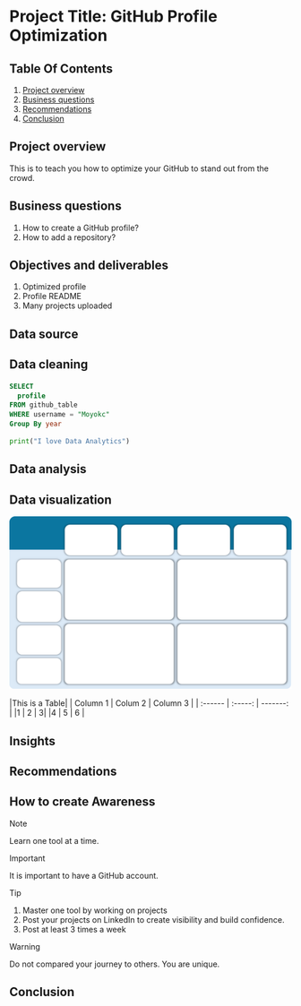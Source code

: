 # Project Title: GitHub Profile Optimization

## Table Of Contents
1. [Project overview](#Project-overview)
2. [Business questions](#Business-questions)
3. [Recommendations](#Recommendations)
4. [Conclusion](#Conclusion)

## Project overview
This is to teach you how to optimize your GitHub to stand out from the crowd.

## Business questions
1. How to create a GitHub profile?
2. How to add a repository?

## Objectives and deliverables
1. Optimized profile
2. Profile README
3. Many projects uploaded

## Data source

## Data cleaning 
```sql
SELECT
  profile
FROM github_table
WHERE username = "Moyokc"
Group By year
```

```python
print("I love Data Analytics")
```

## Data analysis

## Data visualization
![This is the image](https://github.com/Moyokc/test/blob/main/Picture1.png)

|This is a Table|
| Column 1 | Colum 2 | Column 3 |
| :------  | :-----: | -------: |
|1 | 2 | 3|
|4 | 5 | 6 |


## Insights 

## Recommendations






## How to create Awareness
> [!NOTE]
> Learn one tool at a time.

> [!IMPORTANT]
> It is important to have a GitHub account.

> [!Tip]
> 1. Master one tool by working on projects
> 2. Post your projects on LinkedIn to create visibility and build confidence.
> 3. Post at least 3 times a week

> [!WARNING]
> Do not compared your journey to others. You are unique.




## Conclusion


